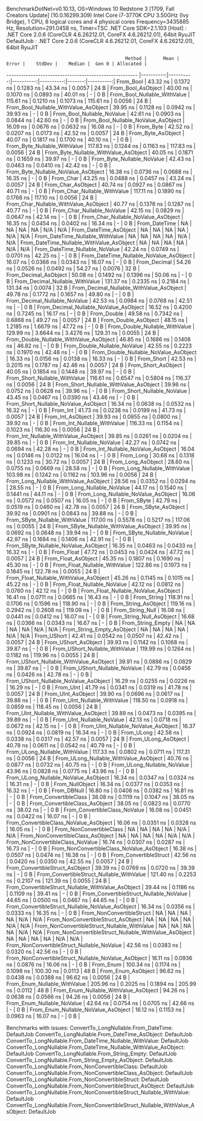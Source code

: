 
BenchmarkDotNet=v0.10.13, OS=Windows 10 Redstone 3 [1709, Fall Creators Update] (10.0.16299.309)
Intel Core i7-3770K CPU 3.50GHz (Ivy Bridge), 1 CPU, 8 logical cores and 4 physical cores
Frequency=3435885 Hz, Resolution=291.0458 ns, Timer=TSC
.NET Core SDK=2.1.103
  [Host]     : .NET Core 2.0.6 (CoreCLR 4.6.26212.01, CoreFX 4.6.26212.01), 64bit RyuJIT
  DefaultJob : .NET Core 2.0.6 (CoreCLR 4.6.26212.01, CoreFX 4.6.26212.01), 64bit RyuJIT


                                                Method |      Mean |     Error |    StdDev |    Median |  Gen 0 | Allocated |
------------------------------------------------------ |----------:|----------:|----------:|----------:|-------:|----------:|
                                             From_Bool |  43.32 ns | 0.1372 ns | 0.1283 ns |  43.34 ns | 0.0057 |      24 B |
                                    From_Bool_AsObject |  40.00 ns | 0.1070 ns | 0.0893 ns |  40.01 ns |      - |       0 B |
                          From_Bool_Nullable_WithValue | 115.61 ns | 0.1210 ns | 0.1073 ns | 115.61 ns | 0.0056 |      24 B |
                 From_Bool_Nullable_WithValue_AsObject |  39.95 ns | 0.1128 ns | 0.0942 ns |  39.93 ns |      - |       0 B |
                            From_Bool_Nullable_NoValue |  42.61 ns | 0.0903 ns | 0.0844 ns |  42.60 ns |      - |       0 B |
                   From_Bool_Nullable_NoValue_AsObject |  16.09 ns | 0.0676 ns | 0.0632 ns |  16.08 ns |      - |       0 B |
                                             From_Byte |  42.52 ns | 0.0207 ns | 0.0173 ns |  42.52 ns | 0.0057 |      24 B |
                                    From_Byte_AsObject |  40.07 ns | 0.1817 ns | 0.1700 ns |  40.10 ns |      - |       0 B |
                          From_Byte_Nullable_WithValue | 117.83 ns | 0.1244 ns | 0.1163 ns | 117.83 ns | 0.0056 |      24 B |
                 From_Byte_Nullable_WithValue_AsObject |  40.05 ns | 0.1871 ns | 0.1659 ns |  39.97 ns |      - |       0 B |
                            From_Byte_Nullable_NoValue |  42.43 ns | 0.0463 ns | 0.0410 ns |  42.42 ns |      - |       0 B |
                   From_Byte_Nullable_NoValue_AsObject |  16.38 ns | 0.0736 ns | 0.0688 ns |  16.35 ns |      - |       0 B |
                                             From_Char |  43.25 ns | 0.0488 ns | 0.0457 ns |  43.24 ns | 0.0057 |      24 B |
                                    From_Char_AsObject |  40.74 ns | 0.0927 ns | 0.0867 ns |  40.71 ns |      - |       0 B |
                          From_Char_Nullable_WithValue | 117.11 ns | 0.1890 ns | 0.1768 ns | 117.10 ns | 0.0056 |      24 B |
                 From_Char_Nullable_WithValue_AsObject |  40.77 ns | 0.1376 ns | 0.1287 ns |  40.77 ns |      - |       0 B |
                            From_Char_Nullable_NoValue |  42.15 ns | 0.0829 ns | 0.0647 ns |  42.14 ns |      - |       0 B |
                   From_Char_Nullable_NoValue_AsObject |  16.35 ns | 0.0454 ns | 0.0402 ns |  16.34 ns |      - |       0 B |
                                         From_DateTime |        NA |        NA |        NA |        NA |    N/A |       N/A |
                                From_DateTime_AsObject |        NA |        NA |        NA |        NA |    N/A |       N/A |
                      From_DateTime_Nullable_WithValue |        NA |        NA |        NA |        NA |    N/A |       N/A |
             From_DateTime_Nullable_WithValue_AsObject |        NA |        NA |        NA |        NA |    N/A |       N/A |
                        From_DateTime_Nullable_NoValue |  42.24 ns | 0.0749 ns | 0.0701 ns |  42.25 ns |      - |       0 B |
               From_DateTime_Nullable_NoValue_AsObject |  16.07 ns | 0.0366 ns | 0.0343 ns |  16.07 ns |      - |       0 B |
                                          From_Decimal |  54.26 ns | 0.0526 ns | 0.0492 ns |  54.27 ns | 0.0076 |      32 B |
                                 From_Decimal_AsObject |  50.08 ns | 0.1492 ns | 0.1396 ns |  50.06 ns |      - |       0 B |
                       From_Decimal_Nullable_WithValue | 131.37 ns | 0.2335 ns | 0.2184 ns | 131.34 ns | 0.0074 |      32 B |
              From_Decimal_Nullable_WithValue_AsObject |  49.78 ns | 0.1772 ns | 0.1657 ns |  49.80 ns |      - |       0 B |
                         From_Decimal_Nullable_NoValue |  42.53 ns | 0.0984 ns | 0.0768 ns |  42.51 ns |      - |       0 B |
                From_Decimal_Nullable_NoValue_AsObject |  16.52 ns | 0.4200 ns | 0.7245 ns |  16.17 ns |      - |       0 B |
                                           From_Double |  49.58 ns | 0.7342 ns | 0.6868 ns |  49.27 ns | 0.0057 |      24 B |
                                  From_Double_AsObject |  48.15 ns | 1.2185 ns | 1.6679 ns |  47.72 ns |      - |       0 B |
                        From_Double_Nullable_WithValue | 129.99 ns | 3.6644 ns | 3.4276 ns | 129.31 ns | 0.0055 |      24 B |
               From_Double_Nullable_WithValue_AsObject |  46.85 ns | 0.1686 ns | 0.1408 ns |  46.82 ns |      - |       0 B |
                          From_Double_Nullable_NoValue |  42.55 ns | 0.2223 ns | 0.1970 ns |  42.48 ns |      - |       0 B |
                 From_Double_Nullable_NoValue_AsObject |  16.33 ns | 0.0156 ns | 0.0138 ns |  16.33 ns |      - |       0 B |
                                            From_Short |  42.53 ns | 0.2015 ns | 0.1787 ns |  42.46 ns | 0.0057 |      24 B |
                                   From_Short_AsObject |  40.05 ns | 0.1854 ns | 0.1448 ns |  39.97 ns |      - |       0 B |
                         From_Short_Nullable_WithValue | 116.61 ns | 0.6547 ns | 0.5804 ns | 116.37 ns | 0.0056 |      24 B |
                From_Short_Nullable_WithValue_AsObject |  39.96 ns | 0.0752 ns | 0.0628 ns |  39.96 ns |      - |       0 B |
                           From_Short_Nullable_NoValue |  43.45 ns | 0.0467 ns | 0.0390 ns |  43.46 ns |      - |       0 B |
                  From_Short_Nullable_NoValue_AsObject |  16.34 ns | 0.0638 ns | 0.0532 ns |  16.32 ns |      - |       0 B |
                                              From_Int |  41.73 ns | 0.0238 ns | 0.0199 ns |  41.73 ns | 0.0057 |      24 B |
                                     From_Int_AsObject |  39.93 ns | 0.0855 ns | 0.0800 ns |  39.92 ns |      - |       0 B |
                           From_Int_Nullable_WithValue | 116.33 ns | 0.1154 ns | 0.1023 ns | 116.30 ns | 0.0056 |      24 B |
                  From_Int_Nullable_WithValue_AsObject |  39.85 ns | 0.0261 ns | 0.0204 ns |  39.85 ns |      - |       0 B |
                             From_Int_Nullable_NoValue |  42.27 ns | 0.0742 ns | 0.0694 ns |  42.28 ns |      - |       0 B |
                    From_Int_Nullable_NoValue_AsObject |  16.04 ns | 0.0146 ns | 0.0122 ns |  16.04 ns |      - |       0 B |
                                             From_Long |  30.68 ns | 0.1318 ns | 0.1233 ns |  30.72 ns | 0.0057 |      24 B |
                                    From_Long_AsObject |  28.60 ns | 0.0755 ns | 0.0669 ns |  28.58 ns |      - |       0 B |
                          From_Long_Nullable_WithValue | 103.98 ns | 0.1242 ns | 0.1162 ns | 103.96 ns | 0.0056 |      24 B |
                 From_Long_Nullable_WithValue_AsObject |  28.56 ns | 0.0352 ns | 0.0294 ns |  28.55 ns |      - |       0 B |
                            From_Long_Nullable_NoValue |  44.17 ns | 0.1540 ns | 0.1441 ns |  44.11 ns |      - |       0 B |
                   From_Long_Nullable_NoValue_AsObject |  16.06 ns | 0.0572 ns | 0.0507 ns |  16.05 ns |      - |       0 B |
                                            From_SByte |  42.79 ns | 0.0519 ns | 0.0460 ns |  42.78 ns | 0.0057 |      24 B |
                                   From_SByte_AsObject |  39.92 ns | 0.0901 ns | 0.0843 ns |  39.88 ns |      - |       0 B |
                         From_SByte_Nullable_WithValue | 117.00 ns | 0.5578 ns | 0.5217 ns | 117.06 ns | 0.0055 |      24 B |
                From_SByte_Nullable_WithValue_AsObject |  39.95 ns | 0.0692 ns | 0.0648 ns |  39.94 ns |      - |       0 B |
                           From_SByte_Nullable_NoValue |  42.97 ns | 0.1684 ns | 0.1406 ns |  42.91 ns |      - |       0 B |
                  From_SByte_Nullable_NoValue_AsObject |  16.35 ns | 0.0463 ns | 0.0433 ns |  16.32 ns |      - |       0 B |
                                            From_Float |  47.72 ns | 0.0453 ns | 0.0424 ns |  47.72 ns | 0.0057 |      24 B |
                                   From_Float_AsObject |  45.35 ns | 0.1807 ns | 0.1690 ns |  45.30 ns |      - |       0 B |
                         From_Float_Nullable_WithValue | 122.86 ns | 0.1973 ns | 0.1845 ns | 122.78 ns | 0.0055 |      24 B |
                From_Float_Nullable_WithValue_AsObject |  45.26 ns | 0.1145 ns | 0.1015 ns |  45.22 ns |      - |       0 B |
                           From_Float_Nullable_NoValue |  42.12 ns | 0.0812 ns | 0.0760 ns |  42.12 ns |      - |       0 B |
                  From_Float_Nullable_NoValue_AsObject |  16.41 ns | 0.0711 ns | 0.0665 ns |  16.43 ns |      - |       0 B |
                                           From_String | 118.91 ns | 0.1706 ns | 0.1596 ns | 118.90 ns |      - |       0 B |
                                  From_String_AsObject | 119.16 ns | 0.2942 ns | 0.2608 ns | 119.09 ns |      - |       0 B |
                                      From_String_Null |  16.08 ns | 0.0441 ns | 0.0412 ns |  16.07 ns |      - |       0 B |
                             From_String_Null_AsObject |  16.68 ns | 0.0366 ns | 0.0343 ns |  16.67 ns |      - |       0 B |
                                     From_String_Empty |        NA |        NA |        NA |        NA |    N/A |       N/A |
                            From_String_Empty_AsObject |        NA |        NA |        NA |        NA |    N/A |       N/A |
                                           From_UShort |  42.41 ns | 0.0542 ns | 0.0507 ns |  42.42 ns | 0.0057 |      24 B |
                                  From_UShort_AsObject |  39.93 ns | 0.1142 ns | 0.1068 ns |  39.87 ns |      - |       0 B |
                        From_UShort_Nullable_WithValue | 119.99 ns | 0.1264 ns | 0.1182 ns | 119.96 ns | 0.0055 |      24 B |
               From_UShort_Nullable_WithValue_AsObject |  39.91 ns | 0.0886 ns | 0.0829 ns |  39.87 ns |      - |       0 B |
                          From_UShort_Nullable_NoValue |  42.79 ns | 0.0456 ns | 0.0426 ns |  42.78 ns |      - |       0 B |
                 From_UShort_Nullable_NoValue_AsObject |  16.29 ns | 0.0255 ns | 0.0226 ns |  16.29 ns |      - |       0 B |
                                             From_UInt |  41.79 ns | 0.0341 ns | 0.0319 ns |  41.78 ns | 0.0057 |      24 B |
                                    From_UInt_AsObject |  39.90 ns | 0.0696 ns | 0.0617 ns |  39.88 ns |      - |       0 B |
                          From_UInt_Nullable_WithValue | 118.50 ns | 0.0918 ns | 0.0859 ns | 118.45 ns | 0.0056 |      24 B |
                 From_UInt_Nullable_WithValue_AsObject |  39.89 ns | 0.0473 ns | 0.0395 ns |  39.89 ns |      - |       0 B |
                            From_UInt_Nullable_NoValue |  42.13 ns | 0.0718 ns | 0.0672 ns |  42.15 ns |      - |       0 B |
                   From_UInt_Nullable_NoValue_AsObject |  16.37 ns | 0.0924 ns | 0.0819 ns |  16.34 ns |      - |       0 B |
                                            From_ULong |  42.58 ns | 0.0338 ns | 0.0317 ns |  42.57 ns | 0.0057 |      24 B |
                                   From_ULong_AsObject |  40.78 ns | 0.0611 ns | 0.0542 ns |  40.79 ns |      - |       0 B |
                         From_ULong_Nullable_WithValue | 117.33 ns | 0.0802 ns | 0.0711 ns | 117.31 ns | 0.0056 |      24 B |
                From_ULong_Nullable_WithValue_AsObject |  40.76 ns | 0.0877 ns | 0.0732 ns |  40.75 ns |      - |       0 B |
                           From_ULong_Nullable_NoValue |  43.96 ns | 0.0828 ns | 0.0775 ns |  43.96 ns |      - |       0 B |
                  From_ULong_Nullable_NoValue_AsObject |  16.34 ns | 0.0347 ns | 0.0324 ns |  16.31 ns |      - |       0 B |
                                       From_NullObject |  16.34 ns | 0.0377 ns | 0.0353 ns |  16.32 ns |      - |       0 B |
                                           From_DBNull |  16.80 ns | 0.0408 ns | 0.0382 ns |  16.81 ns |      - |       0 B |
                                 From_ConvertibleClass |  38.08 ns | 0.1119 ns | 0.1047 ns |  38.05 ns |      - |       0 B |
                        From_ConvertibleClass_AsObject |  38.05 ns | 0.0823 ns | 0.0770 ns |  38.02 ns |      - |       0 B |
                         From_ConvertibleClass_NoValue |  16.08 ns | 0.0451 ns | 0.0422 ns |  16.07 ns |      - |       0 B |
                From_ConvertibleClass_NoValue_AsObject |  16.06 ns | 0.0351 ns | 0.0328 ns |  16.05 ns |      - |       0 B |
                              From_NonConvertibleClass |        NA |        NA |        NA |        NA |    N/A |       N/A |
                     From_NonConvertibleClass_AsObject |        NA |        NA |        NA |        NA |    N/A |       N/A |
                      From_NonConvertibleClass_NoValue |  16.74 ns | 0.0307 ns | 0.0287 ns |  16.73 ns |      - |       0 B |
             From_NonConvertibleClass_NoValue_AsObject |  16.38 ns | 0.0507 ns | 0.0474 ns |  16.38 ns |      - |       0 B |
                                From_ConvertibleStruct |  42.56 ns | 0.0420 ns | 0.0350 ns |  42.55 ns | 0.0057 |      24 B |
                       From_ConvertibleStruct_AsObject |  39.39 ns | 0.0769 ns | 0.0720 ns |  39.39 ns |      - |       0 B |
             From_ConvertibleStruct_Nullable_WithValue | 121.40 ns | 0.2253 ns | 0.2107 ns | 121.39 ns | 0.0055 |      24 B |
    From_ConvertibleStruct_Nullable_WithValue_AsObject |  39.44 ns | 0.1186 ns | 0.1109 ns |  39.41 ns |      - |       0 B |
               From_ConvertibleStruct_Nullable_NoValue |  44.65 ns | 0.0500 ns | 0.0467 ns |  44.65 ns |      - |       0 B |
      From_ConvertibleStruct_Nullable_NoValue_AsObject |  16.34 ns | 0.0356 ns | 0.0333 ns |  16.35 ns |      - |       0 B |
                             From_NonConvertibleStruct |        NA |        NA |        NA |        NA |    N/A |       N/A |
                    From_NonConvertibleStruct_AsObject |        NA |        NA |        NA |        NA |    N/A |       N/A |
          From_NonConvertibleStruct_Nullable_WithValue |        NA |        NA |        NA |        NA |    N/A |       N/A |
 From_NonConvertibleStruct_Nullable_WithValue_AsObject |        NA |        NA |        NA |        NA |    N/A |       N/A |
            From_NonConvertibleStruct_Nullable_NoValue |  42.56 ns | 0.0383 ns | 0.0320 ns |  42.56 ns |      - |       0 B |
   From_NonConvertibleStruct_Nullable_NoValue_AsObject |  16.11 ns | 0.0936 ns | 0.0876 ns |  16.06 ns |      - |       0 B |
                                             From_Enum | 100.34 ns | 0.1174 ns | 0.1098 ns | 100.30 ns | 0.0113 |      48 B |
                                    From_Enum_AsObject |  96.62 ns | 0.0438 ns | 0.0388 ns |  96.62 ns | 0.0056 |      24 B |
                          From_Enum_Nullable_WithValue | 205.96 ns | 0.2025 ns | 0.1894 ns | 205.99 ns | 0.0112 |      48 B |
                 From_Enum_Nullable_WithValue_AsObject |  94.26 ns | 0.0638 ns | 0.0566 ns |  94.26 ns | 0.0056 |      24 B |
                            From_Enum_Nullable_NoValue |  42.64 ns | 0.0754 ns | 0.0705 ns |  42.66 ns |      - |       0 B |
                   From_Enum_Nullable_NoValue_AsObject |  16.12 ns | 0.1153 ns | 0.0963 ns |  16.07 ns |      - |       0 B |

Benchmarks with issues:
  ConvertTo_LongNullable.From_DateTime: DefaultJob
  ConvertTo_LongNullable.From_DateTime_AsObject: DefaultJob
  ConvertTo_LongNullable.From_DateTime_Nullable_WithValue: DefaultJob
  ConvertTo_LongNullable.From_DateTime_Nullable_WithValue_AsObject: DefaultJob
  ConvertTo_LongNullable.From_String_Empty: DefaultJob
  ConvertTo_LongNullable.From_String_Empty_AsObject: DefaultJob
  ConvertTo_LongNullable.From_NonConvertibleClass: DefaultJob
  ConvertTo_LongNullable.From_NonConvertibleClass_AsObject: DefaultJob
  ConvertTo_LongNullable.From_NonConvertibleStruct: DefaultJob
  ConvertTo_LongNullable.From_NonConvertibleStruct_AsObject: DefaultJob
  ConvertTo_LongNullable.From_NonConvertibleStruct_Nullable_WithValue: DefaultJob
  ConvertTo_LongNullable.From_NonConvertibleStruct_Nullable_WithValue_AsObject: DefaultJob

